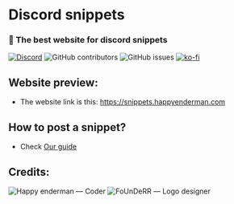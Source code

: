 # Discord snippets 

### 🚀 The best website for discord snippets 

[![Discord](https://img.shields.io/discord/1103066670576193627?style=for-the-badge&color=%235562EA)](https://discord.gg/Q6UYNawvaF)
 ![GitHub contributors](https://img.shields.io/github/contributors/happyendermangit/discord-snippets?style=for-the-badge) ![GitHub issues](https://img.shields.io/github/issues/happyendermangit/discord-snippets?style=for-the-badge) [![ko-fi](https://ko-fi.com/img/githubbutton_sm.svg)](https://ko-fi.com/happyenderman)
 
## Website preview:

- The website link is this: https://snippets.happyenderman.com

## How to post a snippet?

- Check [Our guide](./guide.md)

## Credits:

![Happy enderman](https://github.com/happyendermangit) — Coder
![FoUnDeRR](https://github.com/FoUnDeRR) — Logo designer

